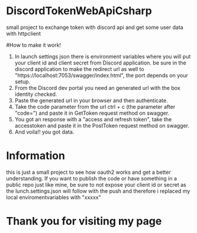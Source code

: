 # DiscordTokenWebApiCsharp
 small project to exchange token with discord api and get some user data with httpclient

#How to make it work!
1. In launch settings json there is environment variables where you will put your client id and client secret from Discord application. be sure in the discord application to make the redirect url as well to
"https://localhost:7053/swagger/index.html", the port depends on your setup.
2. From the Discord dev portal you need an generated url with the box identity checked.
3. Paste the generated url in your browser and then authenticate.
4. Take the code parameter from the url ctrl + c (the parameter after "code=") and paste it in GetToken request method on swagger.
5. You got an response with a "access and refresh token", take the accesstoken and paste it in the PostToken request method on swagger.
6. And voila!! you got data.

# Information
this is just a small project to see how oauth2 works and get a better understanding. If you want to publish the code or have something in a public repo just like mine, be sure to not expose your client id or secret
as the lunch.settings.json will follow with the push and therefore i replaced my local enviromentvariables with "xxxxx"

# Thank you for visiting my page
